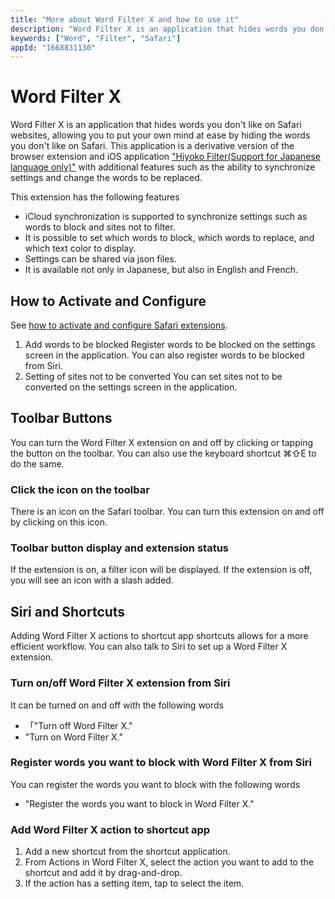 ```yaml
---
title: "More about Word Filter X and how to use it"
description: "Word Filter X is an application that hides words you don't like on Safari websites, allowing you to put your own mind at ease by hiding the words you don't like on Safari. This application is a derivative version of the browser extension and iOS application Hiyoko Filter with additional features such as the ability to synchronize settings and change the words to be replaced."
keywords: ["Word", "Filter", "Safari"]
appId: "1668831130"
---
```


# Word Filter X
Word Filter X is an application that hides words you don't like on Safari websites, allowing you to put your own mind at ease by hiding the words you don't like on Safari. This application is a derivative version of the browser extension and iOS application ["Hiyoko Filter(Support for Japanese language only)"](https://bondavi.jp/) with additional features such as the ability to synchronize settings and change the words to be replaced.

This extension has the following features
- iCloud synchronization is supported to synchronize settings such as words to block and sites not to filter.
- It is possible to set which words to block, which words to replace, and which text color to display.
- Settings can be shared via json files.
- It is available not only in Japanese, but also in English and French.

## How to Activate and Configure
See [how to activate and configure Safari extensions](/en/product/tips/safari_settings).
1. Add words to be blocked
Register words to be blocked on the settings screen in the application.
You can also register words to be blocked from Siri.
2. Setting of sites not to be converted
You can set sites not to be converted on the settings screen in the application.

## Toolbar Buttons
You can turn the Word Filter X extension on and off by clicking or tapping the button on the toolbar. You can also use the keyboard shortcut ⌘⇧E to do the same.
### Click the icon on the toolbar
There is an icon on the Safari toolbar. You can turn this extension on and off by clicking on this icon.
### Toolbar button display and extension status
If the extension is on, a filter icon will be displayed. If the extension is off, you will see an icon with a slash added.

## Siri and Shortcuts
Adding Word Filter X actions to shortcut app shortcuts allows for a more efficient workflow.
You can also talk to Siri to set up a Word Filter X extension.
### Turn on/off Word Filter X extension from Siri
It can be turned on and off with the following words
- 「"Turn off Word Filter X."
- "Turn on Word Filter X."
### Register words you want to block with Word Filter X from Siri
You can register the words you want to block with the following words
- "Register the words you want to block in Word Filter X."
### Add Word Filter X action to shortcut app
1. Add a new shortcut from the shortcut application.
2. From Actions in Word Filter X, select the action you want to add to the shortcut and add it by drag-and-drop.
3. If the action has a setting item, tap to select the item.